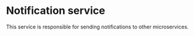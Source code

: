 # Notification service

This service is responsible for sending notifications to other microservices.